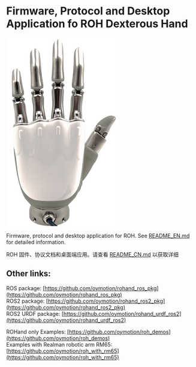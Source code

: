 # Firmware, Protocol and Desktop Application fo ROH Dexterous Hand

![ROH Dexterous Hand](res/ROHs.png)

Firmware, protocol and desktop application for ROH. See [README_EN.md](README_EN.md) for detailed information.

ROH 固件、协议文档和桌面端应用。请查看 [README_CN.md](README_CN.md) 以获取详细

## Other links:

ROS package:  [https://github.com/oymotion/rohand_ros_pkg](https://github.com/oymotion/rohand_ros_pkg)  
ROS2 package:  [https://github.com/oymotion/rohand_ros2_pkg](https://github.com/oymotion/rohand_ros2_pkg)  
ROS2 URDF package: [https://github.com/oymotion/rohand_urdf_ros2](https://github.com/oymotion/rohand_urdf_ros2)

ROHand only Examples: [https://github.com/oymotion/roh_demos](https://github.com/oymotion/roh_demos)  
Examples with Realman robotic arm RM65: [https://github.com/oymotion/roh_with_rm65](https://github.com/oymotion/roh_with_rm65)  
